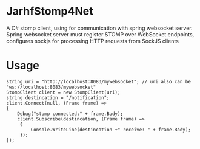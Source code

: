 # JarhfStomp4Net
A C# stomp client, using for communication with spring websocket server.  
Spring websocket server must register STOMP over WebSocket endpoints, configures sockjs for processing HTTP requests from SockJS clients

  
# Usage
```
string uri = "http://localhost:8083/mywebsocket"; // uri also can be "ws://localhost:8083/mywebsocket"
StompClient client = new StompClient(uri);
string destincation = "/notification";
client.Connect(null, (Frame frame) =>
{
	Debug("stomp connected:" + frame.Body);
	client.Subscribe(destincation, (Frame frame) =>
	 {
		 Console.WriteLine(destincation +" receive: " + frame.Body);
	 });
});
```
